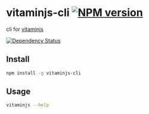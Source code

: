 # vitaminjs-cli [![NPM version][npm-image]][npm-url]

cli for [vitaminjs](https://npmjs.com/package/vitaminjs)

[![Dependency Status][daviddm-image]][daviddm-url]

## Install

```sh
npm install -g vitaminjs-cli
```

## Usage

```sh
vitaminjs --help
```

[npm-image]: https://img.shields.io/npm/v/vitaminjs-cli.svg?style=flat-square
[npm-url]: https://npmjs.org/package/vitaminjs-cli
[daviddm-image]: https://david-dm.org/evaneos/vitaminjs-cli.svg?style=flat-square
[daviddm-url]: https://david-dm.org/evaneos/vitaminjs-cli
